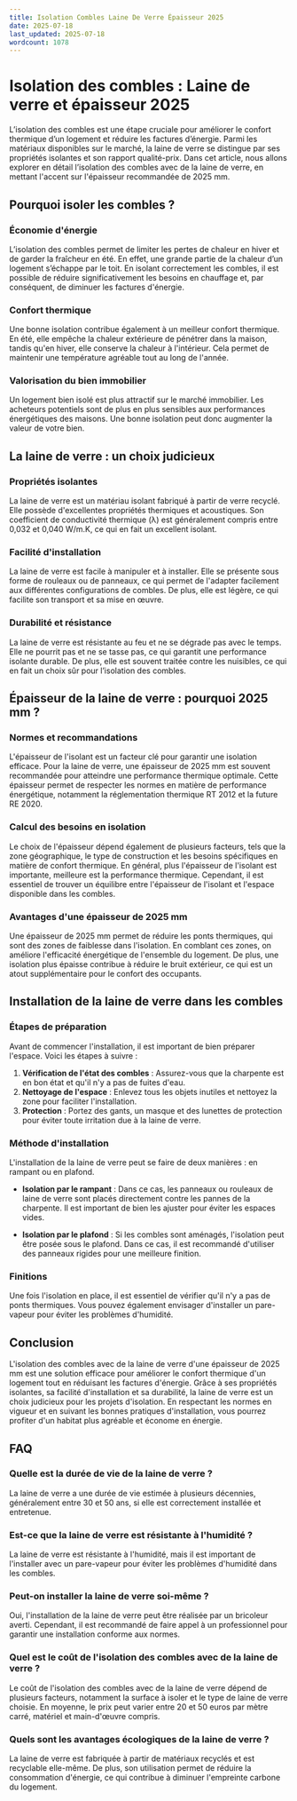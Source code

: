 ```yaml
---
title: Isolation Combles Laine De Verre Épaisseur 2025
date: 2025-07-18
last_updated: 2025-07-18
wordcount: 1078
---
```


# Isolation des combles : Laine de verre et épaisseur 2025

L’isolation des combles est une étape cruciale pour améliorer le confort thermique d’un logement et réduire les factures d’énergie. Parmi les matériaux disponibles sur le marché, la laine de verre se distingue par ses propriétés isolantes et son rapport qualité-prix. Dans cet article, nous allons explorer en détail l’isolation des combles avec de la laine de verre, en mettant l'accent sur l'épaisseur recommandée de 2025 mm.

## Pourquoi isoler les combles ?

### Économie d'énergie

L’isolation des combles permet de limiter les pertes de chaleur en hiver et de garder la fraîcheur en été. En effet, une grande partie de la chaleur d’un logement s’échappe par le toit. En isolant correctement les combles, il est possible de réduire significativement les besoins en chauffage et, par conséquent, de diminuer les factures d'énergie.

### Confort thermique

Une bonne isolation contribue également à un meilleur confort thermique. En été, elle empêche la chaleur extérieure de pénétrer dans la maison, tandis qu'en hiver, elle conserve la chaleur à l'intérieur. Cela permet de maintenir une température agréable tout au long de l'année.

### Valorisation du bien immobilier

Un logement bien isolé est plus attractif sur le marché immobilier. Les acheteurs potentiels sont de plus en plus sensibles aux performances énergétiques des maisons. Une bonne isolation peut donc augmenter la valeur de votre bien.

## La laine de verre : un choix judicieux

### Propriétés isolantes

La laine de verre est un matériau isolant fabriqué à partir de verre recyclé. Elle possède d'excellentes propriétés thermiques et acoustiques. Son coefficient de conductivité thermique (λ) est généralement compris entre 0,032 et 0,040 W/m.K, ce qui en fait un excellent isolant.

### Facilité d'installation

La laine de verre est facile à manipuler et à installer. Elle se présente sous forme de rouleaux ou de panneaux, ce qui permet de l'adapter facilement aux différentes configurations de combles. De plus, elle est légère, ce qui facilite son transport et sa mise en œuvre.

### Durabilité et résistance

La laine de verre est résistante au feu et ne se dégrade pas avec le temps. Elle ne pourrit pas et ne se tasse pas, ce qui garantit une performance isolante durable. De plus, elle est souvent traitée contre les nuisibles, ce qui en fait un choix sûr pour l’isolation des combles.

## Épaisseur de la laine de verre : pourquoi 2025 mm ?

### Normes et recommandations

L'épaisseur de l'isolant est un facteur clé pour garantir une isolation efficace. Pour la laine de verre, une épaisseur de 2025 mm est souvent recommandée pour atteindre une performance thermique optimale. Cette épaisseur permet de respecter les normes en matière de performance énergétique, notamment la réglementation thermique RT 2012 et la future RE 2020.

### Calcul des besoins en isolation

Le choix de l'épaisseur dépend également de plusieurs facteurs, tels que la zone géographique, le type de construction et les besoins spécifiques en matière de confort thermique. En général, plus l'épaisseur de l'isolant est importante, meilleure est la performance thermique. Cependant, il est essentiel de trouver un équilibre entre l'épaisseur de l'isolant et l'espace disponible dans les combles.

### Avantages d'une épaisseur de 2025 mm

Une épaisseur de 2025 mm permet de réduire les ponts thermiques, qui sont des zones de faiblesse dans l'isolation. En comblant ces zones, on améliore l'efficacité énergétique de l'ensemble du logement. De plus, une isolation plus épaisse contribue à réduire le bruit extérieur, ce qui est un atout supplémentaire pour le confort des occupants.

## Installation de la laine de verre dans les combles

### Étapes de préparation

Avant de commencer l'installation, il est important de bien préparer l'espace. Voici les étapes à suivre :

1. **Vérification de l'état des combles** : Assurez-vous que la charpente est en bon état et qu'il n'y a pas de fuites d'eau.
2. **Nettoyage de l'espace** : Enlevez tous les objets inutiles et nettoyez la zone pour faciliter l'installation.
3. **Protection** : Portez des gants, un masque et des lunettes de protection pour éviter toute irritation due à la laine de verre.

### Méthode d'installation

L'installation de la laine de verre peut se faire de deux manières : en rampant ou en plafond.

- **Isolation par le rampant** : Dans ce cas, les panneaux ou rouleaux de laine de verre sont placés directement contre les pannes de la charpente. Il est important de bien les ajuster pour éviter les espaces vides.
  
- **Isolation par le plafond** : Si les combles sont aménagés, l'isolation peut être posée sous le plafond. Dans ce cas, il est recommandé d'utiliser des panneaux rigides pour une meilleure finition.

### Finitions

Une fois l'isolation en place, il est essentiel de vérifier qu'il n'y a pas de ponts thermiques. Vous pouvez également envisager d'installer un pare-vapeur pour éviter les problèmes d'humidité.

## Conclusion

L'isolation des combles avec de la laine de verre d'une épaisseur de 2025 mm est une solution efficace pour améliorer le confort thermique d'un logement tout en réduisant les factures d'énergie. Grâce à ses propriétés isolantes, sa facilité d'installation et sa durabilité, la laine de verre est un choix judicieux pour les projets d'isolation. En respectant les normes en vigueur et en suivant les bonnes pratiques d'installation, vous pourrez profiter d'un habitat plus agréable et économe en énergie.

## FAQ

### Quelle est la durée de vie de la laine de verre ?

La laine de verre a une durée de vie estimée à plusieurs décennies, généralement entre 30 et 50 ans, si elle est correctement installée et entretenue.

### Est-ce que la laine de verre est résistante à l'humidité ?

La laine de verre est résistante à l'humidité, mais il est important de l'installer avec un pare-vapeur pour éviter les problèmes d'humidité dans les combles.

### Peut-on installer la laine de verre soi-même ?

Oui, l'installation de la laine de verre peut être réalisée par un bricoleur averti. Cependant, il est recommandé de faire appel à un professionnel pour garantir une installation conforme aux normes.

### Quel est le coût de l'isolation des combles avec de la laine de verre ?

Le coût de l'isolation des combles avec de la laine de verre dépend de plusieurs facteurs, notamment la surface à isoler et le type de laine de verre choisie. En moyenne, le prix peut varier entre 20 et 50 euros par mètre carré, matériel et main-d'œuvre compris.

### Quels sont les avantages écologiques de la laine de verre ?

La laine de verre est fabriquée à partir de matériaux recyclés et est recyclable elle-même. De plus, son utilisation permet de réduire la consommation d'énergie, ce qui contribue à diminuer l'empreinte carbone du logement.